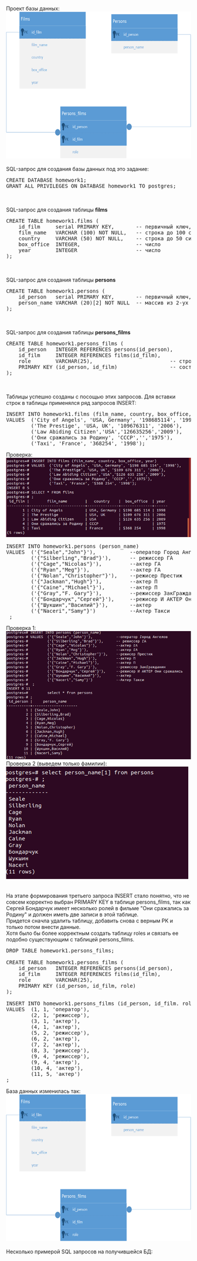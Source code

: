 Проект базы данных:<br>
<img src="Homework1_SQL.png" height=400px alt="">
<br><br>
SQL-запрос для создания базы данных под это задание:<br>
<pre>
CREATE DATABASE homework1;
GRANT ALL PRIVILEGES ON DATABASE homework1 TO postgres;
</pre>
<br><br>
SQL-запрос для создания таблицы <b>films</b><br>
<pre>
CREATE TABLE homework1.films (
    id_film     serial PRIMARY KEY,       -- первичный ключ, serial - числовой тип данных с автоувеличением
    film_name   VARCHAR (100) NOT NULL,   -- строка до 100 символов, не уникальный, не пустой
    country     VARCHAR (50) NOT NULL,    -- строка до 50 символов, не уник, не пустой
    box_office  INTEGER,                  -- число
    year        INTEGER                   -- число
);
</pre>
<br><br>
SQL-запрос для создания таблицы <b>persons</b><br>
<pre>
CREATE TABLE homework1.persons (
    id_person   serial PRIMARY KEY,       -- первичный ключ, serial - числовой тип данных с автоувеличением
    person_name VARCHAR (20)[2] NOT NULL  -- массив из 2-ух строк до 20 символов, не пустой
);
</pre>
<br><br>
SQL-запрос для создания таблицы <b>persons_films</b><br>
<pre>
CREATE TABLE homework1.persons_films (
    id_person   INTEGER REFERENCES persons(id_person),       -- PK and FK (persons)
    id_film     INTEGER REFERENCES films(id_film),           -- PK and FK (films)
    role        VARCHAR(25),                         -- строка до 25 символов
    PRIMARY KEY (id_person, id_film)                 -- составной первичный ключ
);
</pre>
<br><br>
Таблицы успешно созданы с посощью этих запросов.
Для вставки строк в таблицы применялся ряд запросов INSERT:

<pre>
INSERT INTO homework1.films (film_name, country, box_office, year)
VALUES  ('City of Angels', 'USA, Germany', '198685114', '1998'),
        ('The Prestige', 'USA, UK', '109676311', '2006'),
        ('Law Abiding Citizen','USA','126635256','2009'),
        ('Они сражались за Родину', 'СССР','','1975'),
        ('Taxi', 'France', '368254', '1998');
</pre>
Проверка:<br>
<img src="query_insert1.PNG" alt="">

<pre>
INSERT INTO homework1.persons (person_name)
VALUES  ('{"Seale","John"}'),           --оператор Город Ангелов
        ('{"Silberling","Brad"}'),      -- режиссер ГА
        ('{"Cage","Nicolas"}'),         --актер ГА
        ('{"Ryan","Meg"}'),             --актер ГА
        ('{"Nolan","Christopher"}'),    --режисер Престиж
        ('{"Jackman","Hugh"}'),         --актер П
        ('{"Caine","Michael"}'),        --актер П
        ('{"Gray","F. Gary"}'),         --режиссер ЗакГражданин
        ('{"Бондарчук","Сергей"}'),     --режисер И АКТЕР Они сражались
        ('{"Шукшин","Василий"}'),       --актер
        ('{"Naceri","Samy"}')           --Актер Такси
 ;         
</pre>
Проверка 1:<br>
<img src="query_insert2.PNG" alt=""><br/>
Проверка 2 (выведем только фамилии): <br>
<img src="query_insert2_1.PNG" alt=""><br/>
<br><br>
На этапе формирования третьего запроса INSERT стало понятно, что не совсем корректно выбран PRIMARY KEY в таблице persons_films, так как Сергей Бондарчук имеет несколько ролей в фильме "Они сражались за Родину" и должен иметь две записи в этой таблице. <br>
Придется сначла удалить таблицу, добавить снова с верным PK и только потом внести данные. <br>
Хотя было бы более корректным создать таблицу roles и связать ее подобно существующим с таблицей persons_films.
<pre>
DROP TABLE homework1.persons_films;

CREATE TABLE homework1.persons_films (
    id_person   INTEGER REFERENCES persons(id_person),       -- PK and FK (persons)
    id_film     INTEGER REFERENCES films(id_film),           -- PK and FK (films)
    role        VARCHAR(25),                                 -- строка до 25 символов
    PRIMARY KEY (id_person, id_film, role)                     -- составной первичный ключ
);

INSERT INTO homework1.persons_films (id_person, id_film. role)
VALUES  (1, 1, 'оператор'),
        (2, 1, 'режиссер'),
        (3, 1, 'актер'),
        (4, 1, 'актер'),
        (5, 2, 'режиссер'),
        (6, 2, 'актер'),
        (7, 2, 'актер'),
        (8, 3, 'режиссер'),
        (9, 4, 'режиссер'),
        (9, 4, 'актер'),
        (10, 4, 'актер'),
        (11, 5, 'актер')
;
</pre>

База данных изменилась так: <br>
<img src="Homework1_SQL2.png" height=400px alt="">
<br><br>
Несколько примерой SQL запросов на получившейся БД:
